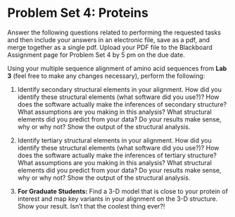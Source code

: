 # Problem Set 4: Proteins

Answer the following questions related to performing the requested tasks and then include your answers in an electronic file, save as a pdf, and merge together as a single pdf.  Upload your PDF file to the Blackboard Assignment page for Problem Set 4 by 5 pm on the due date.


Using your multiple sequence alignment of amino acid sequences from **Lab 3** (feel free to make any changes necessary), perform the following:

1. Identify secondary structural elements in your alignment. How did you identify these structural elements (what software did you use?)? How does the software actually make the inferences of secondary structure? What assumptions are you making in this analysis? What structural elements did you predict from your data? Do your results make sense, why or why not? Show the output of the structural analysis.

2. Identify tertiary structural elements in your alignment. How did you identify these structural elements (what software did you use?)? How does the software actually make the inferences of tertiary structure? What assumptions are you making in this analysis? What structural elements did you predict from your data? Do your results make sense, why or why not? Show the output of the structural analysis.

3. **For Graduate Students:** Find a 3-D model that is close to your protein of interest and map key variants in your alignment on the 3-D structure. Show your result. Isn’t that the coolest thing ever?!